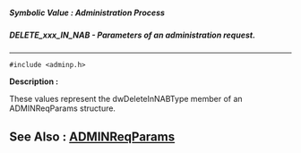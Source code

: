 ##### Symbolic Value : Administration Process
##### DELETE_xxx_IN_NAB - Parameters of an administration request.
---
```
#include <adminp.h>
```
**Description :**

These values represent the dwDeleteInNABType member of an ADMINReqParams 
structure.

**See Also :**
[ADMINReqParams](/domino-c-api-docs/reference/Data/ADMINReqParams)
---
